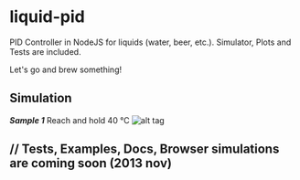 liquid-pid
==========

PID Controller in NodeJS for liquids (water, beer, etc.).
Simulator, Plots and Tests are included. 

Let's go and brew something!

Simulation
----------
***Sample 1***
Reach and hold 40 °C
![alt tag](https://raw.github.com/hekike/liquid-pid/master/docs/img/simulation1.png)

// Tests, Examples, Docs, Browser simulations are coming soon (2013 nov)
------
